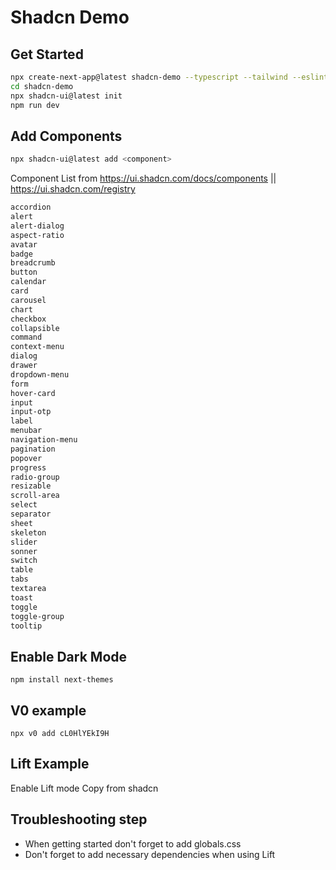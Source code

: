 # Shadcn Demo

## Get Started 

```bash
npx create-next-app@latest shadcn-demo --typescript --tailwind --eslint
cd shadcn-demo
npx shadcn-ui@latest init
npm run dev
```

## Add Components

```bash
npx shadcn-ui@latest add <component>
```

Component List from https://ui.shadcn.com/docs/components || https://ui.shadcn.com/registry
```txt
accordion
alert
alert-dialog
aspect-ratio
avatar
badge
breadcrumb
button
calendar
card
carousel
chart
checkbox
collapsible
command
context-menu
dialog
drawer
dropdown-menu
form
hover-card
input
input-otp
label
menubar
navigation-menu
pagination
popover
progress
radio-group
resizable
scroll-area
select
separator
sheet
skeleton
slider
sonner
switch
table
tabs
textarea
toast
toggle
toggle-group
tooltip
```

## Enable Dark Mode

```
npm install next-themes
```

## V0 example
```
npx v0 add cL0HlYEkI9H
```

## Lift Example
Enable Lift mode
Copy from shadcn


## Troubleshooting step

- When getting started don't forget to add globals.css
- Don't forget to add necessary dependencies when using Lift